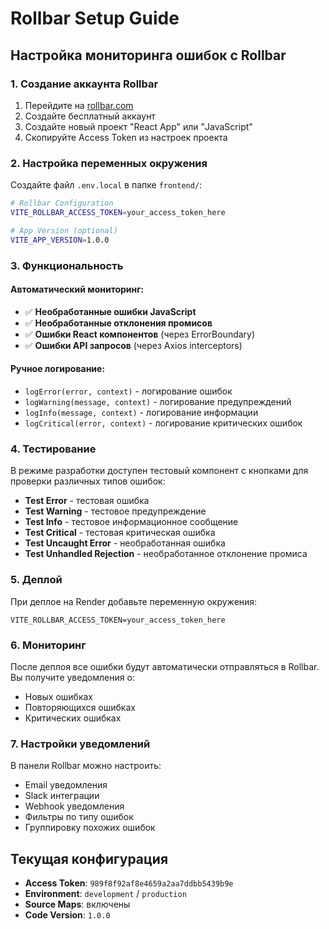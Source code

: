 # Rollbar Setup Guide

## Настройка мониторинга ошибок с Rollbar

### 1. Создание аккаунта Rollbar

1. Перейдите на [rollbar.com](https://rollbar.com)
2. Создайте бесплатный аккаунт
3. Создайте новый проект "React App" или "JavaScript"
4. Скопируйте Access Token из настроек проекта

### 2. Настройка переменных окружения

Создайте файл `.env.local` в папке `frontend/`:

```bash
# Rollbar Configuration
VITE_ROLLBAR_ACCESS_TOKEN=your_access_token_here

# App Version (optional)
VITE_APP_VERSION=1.0.0
```

### 3. Функциональность

#### Автоматический мониторинг:
- ✅ **Необработанные ошибки JavaScript**
- ✅ **Необработанные отклонения промисов**
- ✅ **Ошибки React компонентов** (через ErrorBoundary)
- ✅ **Ошибки API запросов** (через Axios interceptors)

#### Ручное логирование:
- `logError(error, context)` - логирование ошибок
- `logWarning(message, context)` - логирование предупреждений
- `logInfo(message, context)` - логирование информации
- `logCritical(error, context)` - логирование критических ошибок

### 4. Тестирование

В режиме разработки доступен тестовый компонент с кнопками для проверки различных типов ошибок:

- **Test Error** - тестовая ошибка
- **Test Warning** - тестовое предупреждение
- **Test Info** - тестовое информационное сообщение
- **Test Critical** - тестовая критическая ошибка
- **Test Uncaught Error** - необработанная ошибка
- **Test Unhandled Rejection** - необработанное отклонение промиса

### 5. Деплой

При деплое на Render добавьте переменную окружения:

```
VITE_ROLLBAR_ACCESS_TOKEN=your_access_token_here
```

### 6. Мониторинг

После деплоя все ошибки будут автоматически отправляться в Rollbar. Вы получите уведомления о:

- Новых ошибках
- Повторяющихся ошибках
- Критических ошибках

### 7. Настройки уведомлений

В панели Rollbar можно настроить:
- Email уведомления
- Slack интеграции
- Webhook уведомления
- Фильтры по типу ошибок
- Группировку похожих ошибок

## Текущая конфигурация

- **Access Token**: `989f8f92af8e4659a2aa7ddbb5439b9e`
- **Environment**: `development` / `production`
- **Source Maps**: включены
- **Code Version**: `1.0.0`
